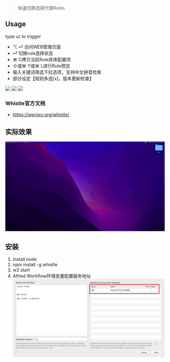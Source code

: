> 快速切换选择代理Rules


## Usage

type `w2` to trigger


- ⌥ ⏎ 访问WEB管理页面
- ⏎ 切换rule选择状态
- ⌘ C拷贝当前Rule具体配置项
- ⇧或⌘ Y或⌘ L进行Rule预览
- 输入关键词筛选下拉选项，支持中文拼音检索
- 部分设定【规则多选[x]，版本更新检查】



![](https://img.shields.io/badge/version-v2.7-green?style=for-the-badge)
[![](https://img.shields.io/badge/download-click-blue?style=for-the-badge)](https://github.com/alanhg/alfred-workflows/raw/master/whistle/Whistle.alfredworkflow)
[![](https://img.shields.io/badge/plist-link-important?style=for-the-badge)](https://raw.githubusercontent.com/alanhg/alfred-workflows/master/whistle/src/info.plist)



<!-- more -->

### Whistle官方文档

- https://wproxy.org/whistle/

## 实际效果

![](./screenshot.gif)

## 安装

1. install node
2. npm install -g whistle
3. w2 start 
4. Alfred Workflow环境变量配置服务地址
    ![](./screenshot2.png)
